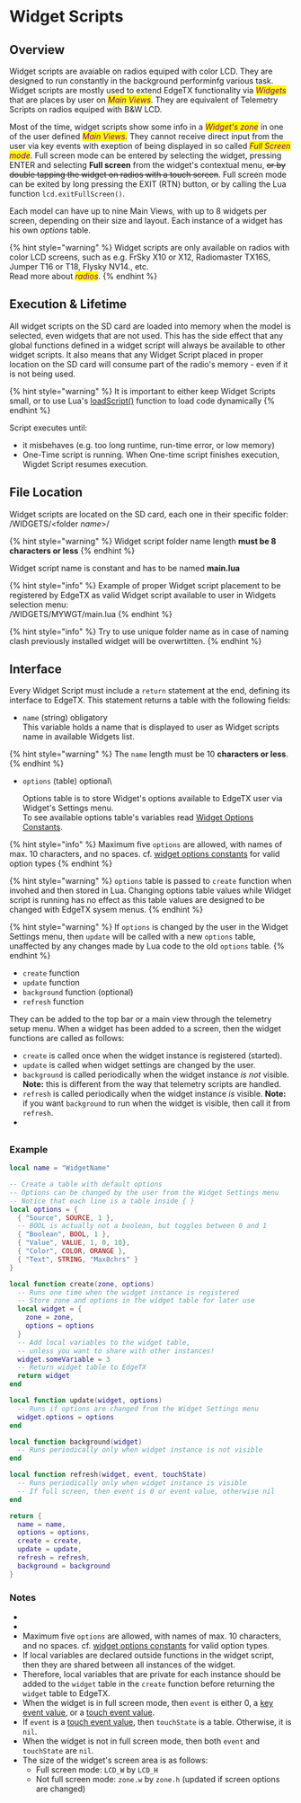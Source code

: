 # Widget Scripts

## Overview

Widget scripts are avaiable on radios equiped with color LCD. They are designed to run constantly in the background performinfg various task. Widget scripts are mostly used to extend EdgeTX functionality via _<mark style="color:purple;">Widgets</mark>_ that are places by user on _<mark style="color:purple;">Main Views</mark>_. They are equivalent of Telemetry Scripts on radios equiped with B\&W LCD.&#x20;

Most of the time, widget scripts show some info in a _<mark style="color:purple;">Widget's zone</mark>_ in one of the user defined _<mark style="color:purple;">Main Views.</mark>_ They cannot receive direct input from the user via key events with exeption of being displayed in so called _<mark style="color:purple;">Full Screen mode</mark>_. Full screen mode can be entered by selecting the widget, pressing ENTER and selecting **Full screen** from the widget's contextual menu, ~~or by double tapping the widget on radios with a touch screen~~. Full screen mode can be exited by long pressing the EXIT (RTN) button, or by calling the Lua function `lcd.exitFullScreen()`.

Each model can have up to nine Main Views, with up to 8 widgets per screen, depending on their size and layout. Each instance of a widget has his own _options_ table.

{% hint style="warning" %}
Widget scripts are only available on radios with color LCD screens, such as e.g. FrSky X10 or X12, Radiomaster TX16S, Jumper T16 or T18, Flysky NV14., etc.\
Read more about _<mark style="color:purple;">radios</mark>_.
{% endhint %}

## Execution & Lifetime

All widget scripts on the SD card are loaded into memory when the model is selected, even widgets that are not used. This has the side effect that any global functions defined in a widget script will always be available to other widget scripts. It also means that any Widget Script placed in proper location on the SD card will consume part of the radio's memory - even if it is not being used.&#x20;

{% hint style="warning" %}
&#x20;It is important to either keep Widget Scripts small, or to use Lua's [loadScript()](../../lua-api-reference/lua-scripts/loadscript.md) function to load code dynamically
{% endhint %}

Script executes until:

* it misbehaves (e.g. too long runtime, run-time error, or low memory)
* One-Time script is running. When One-time script finishes execution, Wigdet Script resumes execution.

## File Location

Widget scripts are located on the SD card, each one in their specific folder: \
/WIDGETS/\<folder _name_>/

{% hint style="warning" %}
Widget script folder name length **must be 8 characters or less**&#x20;
{% endhint %}

Widget script name is constant and has to be named **main.lua**

{% hint style="info" %}
Example of proper Widget script placement to be registered by EdgeTX as valid Widget script available to user in Widgets selection menu:\
/WIDGETS/MYWGT/main.lua&#x20;
{% endhint %}

{% hint style="info" %}
Try to use unique folder name as in case of naming clash previously installed widget will be overwrtitten. &#x20;
{% endhint %}

## Interface

Every Widget Script must include a `return` statement at the end, defining its interface to EdgeTX. This statement returns a table with the following fields:

* `name` (string) obligatory\
  This variable holds a name that is displayed to user as Widget scripts name in available Widgets list.

{% hint style="warning" %}
The `name` length must be 10 **characters or less**.
{% endhint %}

*   `options` (table) optional\


    Options table is to store Widget's options available to EdgeTX user via Widget's Settings menu.\
    To see available options table's variables read [Widget Options Constants](../../lua-api-reference/constants/widget-options.md).&#x20;

{% hint style="info" %}
Maximum five `options` are allowed, with names of max. 10 characters, and no spaces. cf. [widget options constants](../part\_iii\_-\_opentx\_lua\_api\_reference/constants/widget-options.md) for valid option types
{% endhint %}

{% hint style="warning" %}
`options` table is passed to `create` function when invohed and then stored in Lua. Changing options table values while Widget script is running has no effect as this table values are designed to be changed with EdgeTX sysem menus.
{% endhint %}

{% hint style="warning" %}
If `options` is changed by the user in the Widget Settings menu, then `update` will be called with a new `options` table, unaffected by any changes made by Lua code to the old `options` table.
{% endhint %}

* `create` function
* `update` function
* `background` function (optional)
* `refresh` function

They can be added to the top bar or a main view through the telemetry setup menu. When a widget has been added to a screen, then the widget functions are called as follows:

* `create` is called once when the widget instance is registered (started).
* `update` is called when widget settings are changed by the user.
* `background` is called periodically when the widget instance _is_ _not_ visible. **Note:** this is different from the way that telemetry scripts are handled.
* `refresh` is called periodically when the widget instance _is_ visible. **Note:** if you want `background` to run when the widget is visible, then call it from `refresh`.
*

##

##

### Example

```lua
local name = "WidgetName"

-- Create a table with default options
-- Options can be changed by the user from the Widget Settings menu
-- Notice that each line is a table inside { }
local options = {
  { "Source", SOURCE, 1 },
  -- BOOL is actually not a boolean, but toggles between 0 and 1
  { "Boolean", BOOL, 1 },
  { "Value", VALUE, 1, 0, 10},
  { "Color", COLOR, ORANGE },
  { "Text", STRING, "Max8chrs" }
}

local function create(zone, options)
  -- Runs one time when the widget instance is registered
  -- Store zone and options in the widget table for later use
  local widget = {
    zone = zone,
    options = options
  }
  -- Add local variables to the widget table,
  -- unless you want to share with other instances!
  widget.someVariable = 3
  -- Return widget table to EdgeTX
  return widget
end

local function update(widget, options)
  -- Runs if options are changed from the Widget Settings menu
  widget.options = options
end

local function background(widget)
  -- Runs periodically only when widget instance is not visible
end

local function refresh(widget, event, touchState)
  -- Runs periodically only when widget instance is visible
  -- If full screen, then event is 0 or event value, otherwise nil
end

return {
  name = name,
  options = options,
  create = create,
  update = update,
  refresh = refresh,
  background = background
}
```

### Notes

*
*
* Maximum five `options` are allowed, with names of max. 10 characters, and no spaces. cf. [widget options constants](../part\_iii\_-\_opentx\_lua\_api\_reference/constants/widget-options.md) for valid option types.
* If local variables are declared outside functions in the widget script, then they are shared between all instances of the widget.
* Therefore, local variables that are private for each instance should be added to the `widget` table in the `create` function before returning the `widget` table to EdgeTX.
* When the widget is in full screen mode, then `event` is either 0, a [key event value](../part\_iii\_-\_opentx\_lua\_api\_reference/constants/key\_events.md), or a [touch event value](../part\_iii\_-\_opentx\_lua\_api\_reference/constants/touch-event-constants.md).
* If `event` is a [touch event value](../part\_iii\_-\_opentx\_lua\_api\_reference/constants/touch-event-constants.md), then `touchState` is a table. Otherwise, it is `nil`.
* When the widget is not in full screen mode, then both `event` and `touchState` are `nil`.
* The size of the widget's screen area is as follows:
  * Full screen mode: `LCD_W` by `LCD_H`
  * Not full screen mode: `zone.w` by `zone.h` (updated if screen options are changed)
